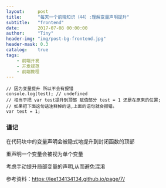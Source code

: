 ```yaml
---
layout:     post
title:      "每天一个前端知识（44）:理解变量声明提升"
subtitle:   "frontend"
date:       2017-07-08 00:00:00
author:     "Tiny"
header-img: "img/post-bg-frontend.jpg"
header-mask: 0.3
catalog:    true
tags:
    - 前端开发
    - 开发规范
    - 前端教程
---
```


    // 因为变量提升 所以不会有报错
    console.log(test); // undefined
    // 相当于把 var test提升到顶部 赋值部分 test = 1 还是在原来的位置;
    // 如果把下面这句话注释掉的话,上面的语句就会报错。
    var test = 1;
    
### 谨记

在代码块中的变量声明会被隐式地提升到封闭函数的顶部

重声明一个变量会被视为单个变量

考虑手动提升局部变量的声明,从而避免混淆

参考资料：https://lee134134134.github.io/page/7/



